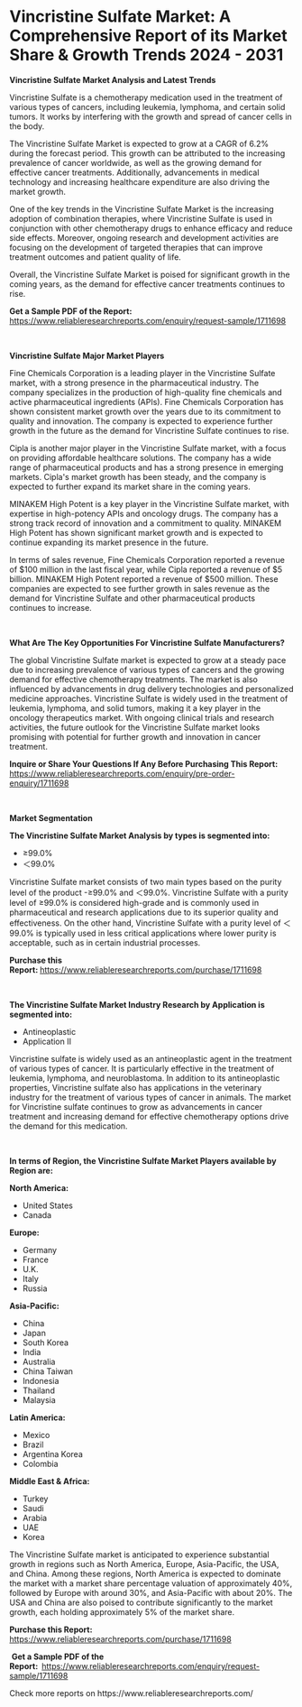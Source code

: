 <p><h1>Vincristine Sulfate Market: A Comprehensive Report of its Market Share & Growth Trends 2024 - 2031</h1></p><p><strong>Vincristine Sulfate Market Analysis and Latest Trends</strong></p>
<p><p>Vincristine Sulfate is a chemotherapy medication used in the treatment of various types of cancers, including leukemia, lymphoma, and certain solid tumors. It works by interfering with the growth and spread of cancer cells in the body.</p><p>The Vincristine Sulfate Market is expected to grow at a CAGR of 6.2% during the forecast period. This growth can be attributed to the increasing prevalence of cancer worldwide, as well as the growing demand for effective cancer treatments. Additionally, advancements in medical technology and increasing healthcare expenditure are also driving the market growth.</p><p>One of the key trends in the Vincristine Sulfate Market is the increasing adoption of combination therapies, where Vincristine Sulfate is used in conjunction with other chemotherapy drugs to enhance efficacy and reduce side effects. Moreover, ongoing research and development activities are focusing on the development of targeted therapies that can improve treatment outcomes and patient quality of life.</p><p>Overall, the Vincristine Sulfate Market is poised for significant growth in the coming years, as the demand for effective cancer treatments continues to rise.</p></p>
<p><strong>Get a Sample PDF of the Report:&nbsp;</strong> <a href="https://www.reliableresearchreports.com/enquiry/request-sample/1711698">https://www.reliableresearchreports.com/enquiry/request-sample/1711698</a></p>
<p>&nbsp;</p>
<p><strong>Vincristine Sulfate Major Market Players</strong></p>
<p><p>Fine Chemicals Corporation is a leading player in the Vincristine Sulfate market, with a strong presence in the pharmaceutical industry. The company specializes in the production of high-quality fine chemicals and active pharmaceutical ingredients (APIs). Fine Chemicals Corporation has shown consistent market growth over the years due to its commitment to quality and innovation. The company is expected to experience further growth in the future as the demand for Vincristine Sulfate continues to rise.</p><p>Cipla is another major player in the Vincristine Sulfate market, with a focus on providing affordable healthcare solutions. The company has a wide range of pharmaceutical products and has a strong presence in emerging markets. Cipla's market growth has been steady, and the company is expected to further expand its market share in the coming years.</p><p>MINAKEM High Potent is a key player in the Vincristine Sulfate market, with expertise in high-potency APIs and oncology drugs. The company has a strong track record of innovation and a commitment to quality. MINAKEM High Potent has shown significant market growth and is expected to continue expanding its market presence in the future.</p><p>In terms of sales revenue, Fine Chemicals Corporation reported a revenue of $100 million in the last fiscal year, while Cipla reported a revenue of $5 billion. MINAKEM High Potent reported a revenue of $500 million. These companies are expected to see further growth in sales revenue as the demand for Vincristine Sulfate and other pharmaceutical products continues to increase.</p></p>
<p>&nbsp;</p>
<p><strong>What Are The Key Opportunities For Vincristine Sulfate Manufacturers?</strong></p>
<p><p>The global Vincristine Sulfate market is expected to grow at a steady pace due to increasing prevalence of various types of cancers and the growing demand for effective chemotherapy treatments. The market is also influenced by advancements in drug delivery technologies and personalized medicine approaches. Vincristine Sulfate is widely used in the treatment of leukemia, lymphoma, and solid tumors, making it a key player in the oncology therapeutics market. With ongoing clinical trials and research activities, the future outlook for the Vincristine Sulfate market looks promising with potential for further growth and innovation in cancer treatment.</p></p>
<p><strong>Inquire or Share Your Questions If Any Before Purchasing This Report:</strong> <a href="https://www.reliableresearchreports.com/enquiry/pre-order-enquiry/1711698">https://www.reliableresearchreports.com/enquiry/pre-order-enquiry/1711698</a></p>
<p>&nbsp;</p>
<p><strong>Market Segmentation</strong></p>
<p><strong>The Vincristine Sulfate Market Analysis by types is segmented into:</strong></p>
<p><ul><li>≥99.0%</li><li>＜99.0%</li></ul></p>
<p><p>Vincristine Sulfate market consists of two main types based on the purity level of the product -≥99.0% and ＜99.0%. Vincristine Sulfate with a purity level of ≥99.0% is considered high-grade and is commonly used in pharmaceutical and research applications due to its superior quality and effectiveness. On the other hand, Vincristine Sulfate with a purity level of ＜99.0% is typically used in less critical applications where lower purity is acceptable, such as in certain industrial processes.</p></p>
<p><strong>Purchase this Report:&nbsp;</strong><a href="https://www.reliableresearchreports.com/purchase/1711698">https://www.reliableresearchreports.com/purchase/1711698</a></p>
<p>&nbsp;</p>
<p><strong>The Vincristine Sulfate Market Industry Research by Application is segmented into:</strong></p>
<p><ul><li>Antineoplastic</li><li>Application II</li></ul></p>
<p><p>Vincristine sulfate is widely used as an antineoplastic agent in the treatment of various types of cancer. It is particularly effective in the treatment of leukemia, lymphoma, and neuroblastoma. In addition to its antineoplastic properties, Vincristine sulfate also has applications in the veterinary industry for the treatment of various types of cancer in animals. The market for Vincristine sulfate continues to grow as advancements in cancer treatment and increasing demand for effective chemotherapy options drive the demand for this medication.</p></p>
<p>&nbsp;</p>
<p><strong>In terms of Region, the Vincristine Sulfate Market Players available by Region are:</strong></p>
<p>
    <p> <strong> North America: </strong>
        <ul>
            <li>United States</li>
            <li>Canada</li>
        </ul>
        </p> 
    <p> <strong> Europe: </strong>
        <ul>
            <li>Germany</li>
            <li>France</li>
            <li>U.K.</li>
            <li>Italy</li>
            <li>Russia</li>
        </ul>
        </p> 
    <p> <strong> Asia-Pacific: </strong>
        <ul>
            <li>China</li>
            <li>Japan</li>
            <li>South Korea</li>
            <li>India</li>
            <li>Australia</li>
            <li>China Taiwan</li>
            <li>Indonesia</li>
            <li>Thailand</li>
            <li>Malaysia</li>
        </ul>
        </p> 
    <p> <strong> Latin America: </strong>
        <ul>
            <li>Mexico</li>
            <li>Brazil</li>
            <li>Argentina Korea</li>
            <li>Colombia</li>
        </ul>
        </p> 
    <p> <strong> Middle East & Africa: </strong>
        <ul>
            <li>Turkey</li>
            <li>Saudi</li>
            <li>Arabia</li>
            <li>UAE</li>
            <li>Korea</li>
        </ul>
    </p>
    </p>
<p><p>The Vincristine Sulfate market is anticipated to experience substantial growth in regions such as North America, Europe, Asia-Pacific, the USA, and China. Among these regions, North America is expected to dominate the market with a market share percentage valuation of approximately 40%, followed by Europe with around 30%, and Asia-Pacific with about 20%. The USA and China are also poised to contribute significantly to the market growth, each holding approximately 5% of the market share.</p></p>
<p><strong>Purchase this Report: </strong><a href="https://www.reliableresearchreports.com/purchase/1711698">https://www.reliableresearchreports.com/purchase/1711698</a></p>
<p>&nbsp;<strong>Get a Sample PDF of the Report:&nbsp;&nbsp;</strong><a href="https://www.reliableresearchreports.com/enquiry/request-sample/1711698">https://www.reliableresearchreports.com/enquiry/request-sample/1711698</a></p>
<p><strong></strong></p>
<p>Check more reports on https://www.reliableresearchreports.com/</p>